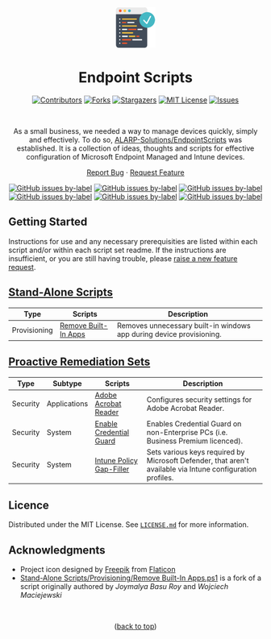 <div align="center">  
  <a href="https://github.com/ALARP-Solutions/EndpointScripts">
    <img src="logo.png" alt="Logo" width="80" height="80">
  </a>

  <h1 id="top">Endpoint Scripts</h1>

  [![Contributors][contributors-shield]][contributors-url]
  [![Forks][forks-shield]][forks-url]
  [![Stargazers][stars-shield]][stars-url]
  [![MIT License][license-shield]][license-url]
  [![Issues][issues-shield]][issues-url]
  
  <br />
  
  As a small business, we needed a way to manage devices quickly, simply and effectively. To do so, [ALARP-Solutions/EndpointScripts](https://github.com/ALARP-Solutions/EndpointScripts) was established. It is a collection of ideas, thoughts and scripts for effective configuration of Microsoft Endpoint Managed and Intune devices. 
  
  [Report Bug](https://github.com/ALARP-Solutions/EndpointScripts/issues/new?assignees=&labels=bug&template=bug_report.md&title=)
  ·
  [Request Feature](https://github.com/ALARP-Solutions/EndpointScripts/issues/new?assignees=&labels=enhancement&template=feature_request.md&title=)
  
  [![GitHub issues by-label](https://img.shields.io/github/issues/ALARP-Solutions/EndpointScripts/bug?color=red&label=Bugs&style=flat-square)](https://github.com/ALARP-Solutions/EndpointScripts/labels/bug)
  [![GitHub issues by-label](https://img.shields.io/github/issues/ALARP-Solutions/EndpointScripts/documentation?color=blue&label=Documentation&style=flat-square)](https://github.com/ALARP-Solutions/EndpointScripts/labels/documentation)
  [![GitHub issues by-label](https://img.shields.io/github/issues/ALARP-Solutions/EndpointScripts/enhancement?color=aqua&label=Enhancements&style=flat-square)](https://github.com/ALARP-Solutions/EndpointScripts/labels/enhancement)
  [![GitHub issues by-label](https://img.shields.io/github/issues/ALARP-Solutions/EndpointScripts/good%2520first%2520issue?color=purple&label=Good%20First%20Issue&style=flat-square)](https://github.com/ALARP-Solutions/EndpointScripts/labels/good%20first%20issue)
  [![GitHub issues by-label](https://img.shields.io/github/issues/ALARP-Solutions/EndpointScripts/Help%20Wanted?color=forestgreen&label=Help%20Wanted&style=flat-square)](https://github.com/ALARP-Solutions/EndpointScripts/labels/help%20wanted)
  [![GitHub issues by-label](https://img.shields.io/github/issues/ALARP-Solutions/EndpointScripts/security?color=black&label=Security&style=flat-square)](https://github.com/ALARP-Solutions/EndpointScripts/labels/security)
  
</div>

## Getting Started
Instructions for use and any necessary prerequisities are listed within each script and/or within each script set readme. If the instructions are insufficient, or you are still having trouble, please [raise a new feature request](https://github.com/ALARP-Solutions/EndpointScripts/issues/new?assignees=&labels=documentation&template=feature_request.md&title=).

## [Stand-Alone Scripts](https://github.com/ALARP-Solutions/EndpointScripts/tree/main/Stand-Alone%20Scripts)
| Type | Scripts | Description |
| --- | --- | --- |
| Provisioning | [Remove Built-In Apps] | Removes unnecessary built-in windows app during device provisioning. |

[Remove Built-In Apps]: https://github.com/ALARP-Solutions/EndpointScripts/tree/main/Stand-Alone%20Scripts/Provisioning/Remove%20Built-In%20Apps.ps1

## [Proactive Remediation Sets](https://github.com/ALARP-Solutions/EndpointScripts/tree/main/Proactive%20Remediation%20Scripts%20Sets/Security)
| Type | Subtype | Scripts | Description |
| --- | --- | --- | --- |
| Security | Applications | [Adobe Acrobat Reader] | Configures security settings for Adobe Acrobat Reader. |
| Security | System | [Enable Credential Guard] | Enables Credential Guard on non-Enterprise PCs (i.e. Business Premium licenced). |
| Security | System | [Intune Policy Gap-Filler] | Sets various keys required by Microsoft Defender, that aren't available via Intune configuration profiles. |

[Adobe Acrobat Reader]: https://github.com/ALARP-Solutions/EndpointScripts/tree/main/Proactive%20Remediation%20Script%20Sets/Security/Applications/Adobe%20Acrobat%20Reader
[Enable Credential Guard]:https://github.com/ALARP-Solutions/EndpointScripts/tree/main/Proactive%20Remediation%20Script%20Sets/Security/System/Enable%20Credential%20Guard
[Intune Policy Gap-Filler]:https://github.com/ALARP-Solutions/EndpointScripts/tree/main/Proactive%20Remediation%20Script%20Sets/Security/System/Intune%20Policy%20Gap-Filler

## Licence
Distributed under the MIT License. See [`LICENSE.md`](https://github.com/ALARP-Solutions/EndpointScripts/blob/main/LICENSE.md) for more information.

## Acknowledgments
- Project icon designed by [Freepik](https://www.flaticon.com/authors/freepik) from [Flaticon](https://www.flaticon.com/free-icons/programming)
- [Stand-Alone Scripts/Provisioning/Remove Built-In Apps.ps1](https://github.com/ALARP-Solutions/EndpointScripts/blob/main/Scripts/Stand-Alone%20Scripts/Provisioning/Remove%20Built-In%20Apps.ps1) is a fork of a script originally authored by _Joymalya Basu Roy_ and _Wojciech Maciejewski_

</br>

<p align="center">(<a href="#top">back to top</a>)</p>

[warning-shield]: https://img.shields.io/badge/-%E2%9A%A0%EF%B8%8F%20Many%20of%20these%20are%20likely%20still%20in%20development.%20Use%20them%20at%20your%20own%20peril%2C%20and%20test%20before%20you%20deploy!%20%E2%9A%A0%EF%B8%8F-red
[contributors-shield]: https://img.shields.io/github/contributors/ALARP-Solutions/EndpointScripts.svg?style=for-the-badge
[contributors-url]: https://github.com/ALARP-Solutions/EndpointScripts/graphs/contributors
[forks-shield]: https://img.shields.io/github/forks/ALARP-Solutions/EndpointScripts.svg?style=for-the-badge
[forks-url]: https://github.com/ALARP-Solutions/EndpointScripts/network/members
[stars-shield]: https://img.shields.io/github/stars/ALARP-Solutions/EndpointScripts.svg?style=for-the-badge
[stars-url]: https://github.com/ALARP-Solutions/EndpointScripts/stargazers
[issues-shield]: https://img.shields.io/github/issues/ALARP-Solutions/EndpointScripts.svg?style=for-the-badge
[issues-url]: https://github.com/ALARP-Solutions/EndpointScripts/issues
[license-shield]: https://img.shields.io/github/license/ALARP-Solutions/EndpointScripts.svg?style=for-the-badge
[license-url]: https://github.com/ALARP-Solutions/EndpointScripts/blob/master/LICENSE.txt
[size-shield]: https://img.shields.io/github/repo-size/alarp-solutions/EndpointScripts
